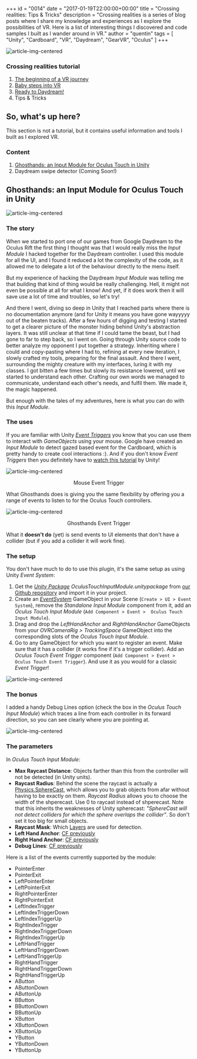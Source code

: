 +++
id = "0014"
date = "2017-01-19T22:00:00+00:00"
title = "Crossing realities: Tips & Tricks"
description = "Crossing realities is a series of blog posts where I share my knowledge and experiences as I explore the possibilities of VR. Here is a list of interesting things I discovered and code samples I built as I wander around in VR."
author = "quentin"
tags = [ "Unity", "Cardboard", "VR", "Daydream", "GearVR", "Oculus" ]
+++

![article-img-centered](/img/blog/0014/insert_code_here.PNG "Tips & Tricks")

### Crossing realities tutorial
1. [The beginning of a VR journey](/blog/crossing-realities-the-beginning-of-a-VR-journey/)
2. [Baby steps into VR](/blog/crossing-realities-baby-steps-into-VR/)
3. [Ready to Daydream!](/blog/crossing-realities-ready-to-daydream/)
4. Tips & Tricks

## So, what's up here?
This section is not a tutorial, but it contains useful information and tools I built as I explored VR.

### Content
1. [Ghosthands: an Input Module for Oculus Touch in Unity](#ghosthands-an-input-module-for-oculus-touch-in-unity)
2. Daydream swipe detector (Coming Soon!)

## Ghosthands: an Input Module for Oculus Touch in Unity

![article-img-centered](/img/blog/0014/ghosthands.jpg "Ghosthands")

### The story
When we started to port one of our games from Google Daydream to the Oculus Rift the first thing I thought was that I would really miss the *Input Module* I hacked together for the Daydream controller. I used this module for all the UI, and I found it reduced a lot the complexity of the code, as it allowed me to delegate a lot of the behaviour directly to the menu itself.

But my experience of hacking the Daydream *Input Module* was telling me that building that kind of thing would be really challenging. Hell, it might not even be possible at all for what I know! And yet, if it does work then it will save use a lot of time and troubles, so let's try!

And there I went, diving so deep in Unity that I reached parts where there is no documentation anymore (and for Unity it means you have gone wayyyyy out of the beaten tracks). After a few hours of digging and testing I started to get a clearer picture of the monster hiding behind Unity's abstraction layers. It was still unclear at that time if I could tame the beast, but I had gone to far to step back, so I went on. Going through Unity source code to better analyze my opponent I put together a strategy. Inheriting where I could and copy-pasting where I had to, refining at every new iteration, I slowly crafted my tools, preparing for the final assault. And there I went, surrounding the mighty creature with my interfaces, luring it with my classes. I got bitten a few times but slowly its resistance lowered, until we started to understand each other. Crafting our own words we managed to communicate, understand each other's needs, and fulfil them. We made it, the magic happened.

But enough with the tales of my adventures, here is what you can do with this *Input Module*.

### The uses
If you are familiar with Unity [*Event Triggers*](https://docs.unity3d.com/Manual/script-EventTrigger.html) you know that you can use them to interact with *GameObjects* using your mouse. Google have created an *Input Module* to detect gazed based event for the Cardboard, which is pretty handy to create cool interactions :). And if you don't know *Event Triggers* then you definitely have to [watch this tutorial](https://unity3d.com/learn/tutorials/topics/user-interface-ui/ui-events-and-event-triggers) by Unity!

![article-img-centered](/img/blog/0014/event_trigger_mouse.PNG "Mouse Event Trigger")
<center>Mouse Event Trigger</center>

What Ghosthands does is giving you the same flexibility by offering you a range of events to listen to for the Oculus Touch controllers.

![article-img-centered](/img/blog/0014/event_trigger_oculus_touch.PNG "Oculus Touch Event Trigger")
<center>Ghosthands Event Trigger</center>

What it **doesn't do** (yet) is send events to UI elements that don't have a collider (but if you add a collider it will work fine).

### The setup
You don't have much to do to use this plugin, it's the same setup as using Unity *Event System*:

1. Get the [*Unity Package*](https://docs.unity3d.com/Manual/AssetPackages.html) *OculusTouchInputModule.unitypackage* from [our Github repository](https://github.com/Tengio/ghosthands "Tengio's Github") and import it in your project.
2. Create an [*EventSystem*](https://docs.unity3d.com/Manual/EventSystem.html) GameObject in your Scene (`Create > UI > Event System`), remove the *Standalone Input Module* component from it, add an *Oculus Touch Input Module* (`Add Component > Event >  Oculus Touch Input Module`).
3. Drag and drop the *LeftHandAnchor* and *RightHandAnchor* GameObjects from your *OVRCameraRig > TrackingSpace* GameObject into the corresponding slots of the *Oculus Touch Input Module*.
4. Go to any GameObject for which you want to register an event. Make sure that it has a collider (it works fine if it's a trigger collider). Add an *Oculus Touch Event Trigger* component (`Add Component > Event >  Oculus Touch Event Trigger`). And use it as you would for a classic *Event Trigger*!

![article-img-centered](/img/blog/0014/oculus_touch_input_module.PNG "Event System")

### The bonus
I added a handy Debug Lines option (check the box in the *Oculus Touch Input Module*) which traces a line from each controller in its forward direction, so you can see clearly where you are pointing at.

![article-img-centered](/img/blog/0014/debug_lines.PNG "Debug Lines")

### The parameters
In *Oculus Touch Input Module*:

 - **Max Raycast Distance**: Objects farther than this from the controller will not be detected (in Unity units).
 - **Raycast Radius**: Behind the scene the raycast is actually a [Physics.SphereCast](https://docs.unity3d.com/ScriptReference/Physics.SphereCast.html), which allows you to grab objects from afar without having to be exactly on them. *Raycast Radius* allows you to choose the width of the shperecast. Use 0 to raycast instead of shperecast. Note that this inherits the weaknesses of Unity spherecast: *"SphereCast will not detect colliders for which the sphere overlaps the collider"*. So don't set it too big for small objects.
 - **Raycast Mask**: Which [Layers](https://docs.unity3d.com/Manual/Layers.html) are used for detection.
 - **Left Hand Anchor**: [CF previously](#the-setup)
 - **Right Hand Anchor**: [CF previously](#the-setup)
 - **Debug Lines**: [CF previously](#the-bonus)

Here is a list of the events currently supported by the module:

- PointerEnter
- PointerExit
- LeftPointerEnter
- LeftPointerExit
- RightPointerEnter
- RightPointerExit
- LeftIndexTrigger
- LeftIndexTriggerDown
- LeftIndexTriggerUp
- RightIndexTrigger
- RightIndexTriggerDown
- RightIndexTriggerUp
- LeftHandTrigger
- LeftHandTriggerDown
- LeftHandTriggerUp
- RightHandTrigger
- RightHandTriggerDown
- RightHandTriggerUp
- AButton
- AButtonDown
- AButtonUp
- BButton
- BButtonDown
- BButtonUp
- XButton
- XButtonDown
- XButtonUp
- YButton
- YButtonDown
- YButtonUp

